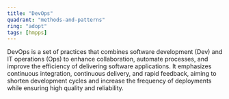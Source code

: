 ```yaml
---
title: "DevOps"
quadrant: "methods-and-patterns"
ring: "adopt"
tags: [hmpps]
---
```


DevOps is a set of practices that combines software development (Dev) and IT operations (Ops) to enhance collaboration, automate processes, and improve the efficiency of delivering software applications. It emphasizes continuous integration, continuous delivery, and rapid feedback, aiming to shorten development cycles and increase the frequency of deployments while ensuring high quality and reliability.
